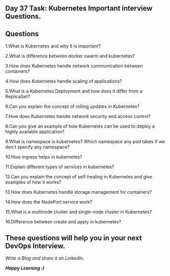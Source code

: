 ## Day 37 Task: Kubernetes Important interview Questions.
 
## Questions

1.What is Kubernetes and why it is important?

2.What is difference between docker swarm and kubernetes?

3.How does Kubernetes handle network communication between containers?

4.How does Kubernetes handle scaling of applications?

5.What is a Kubernetes Deployment and how does it differ from a ReplicaSet?

6.Can you explain the concept of rolling updates in Kubernetes?

7.How does Kubernetes handle network security and access control?

8.Can you give an example of how Kubernetes can be used to deploy a highly available application?

9.What is namespace is kubernetes? Which namespace any pod  takes if we don't specify any namespace?

10.How ingress helps in kubernetes?

11.Explain different types of services in kubernetes?

12.Can you explain the concept of self-healing in Kubernetes and give examples of how it works?

13.How does Kubernetes handle storage management for containers?

14.How does the NodePort service work?

15.What is a multinode cluster and single-node cluster in Kubernetes?

16.Difference between create and apply in kubernetes?




 
## These questions will help you in your next DevOps Interview.
 
*Write a Blog and share it on LinkedIn.*

***Happy Learning :)***
